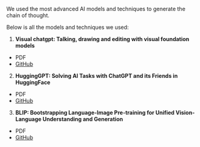 We used the most advanced AI models and techniques to generate the chain of thought.

Below is all the models and techniques we used:

1. **Visual chatgpt: Talking, drawing and editing with visual foundation models**
- PDF
- [GitHub](https://github.com/microsoft/visual-chatgpt)

2. **HuggingGPT: Solving AI Tasks with ChatGPT and its Friends in HuggingFace**
- PDF
- [GitHub](https://github.com/microsoft/JARVIS)

3. **BLIP: Bootstrapping Language-Image Pre-training for Unified Vision-Language Understanding and Generation**
- PDF
- [GitHub](https://github.com/salesforce/BLIP)